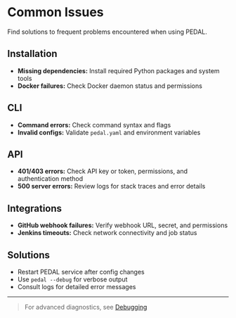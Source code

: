# Common Issues

Find solutions to frequent problems encountered when using PEDAL.

## Installation
- **Missing dependencies:** Install required Python packages and system tools
- **Docker failures:** Check Docker daemon status and permissions

## CLI
- **Command errors:** Check command syntax and flags
- **Invalid configs:** Validate `pedal.yaml` and environment variables

## API
- **401/403 errors:** Check API key or token, permissions, and authentication method
- **500 server errors:** Review logs for stack traces and error details

## Integrations
- **GitHub webhook failures:** Verify webhook URL, secret, and permissions
- **Jenkins timeouts:** Check network connectivity and job status

## Solutions
- Restart PEDAL service after config changes
- Use `pedal --debug` for verbose output
- Consult logs for detailed error messages

---

> For advanced diagnostics, see [Debugging](debugging.md) 